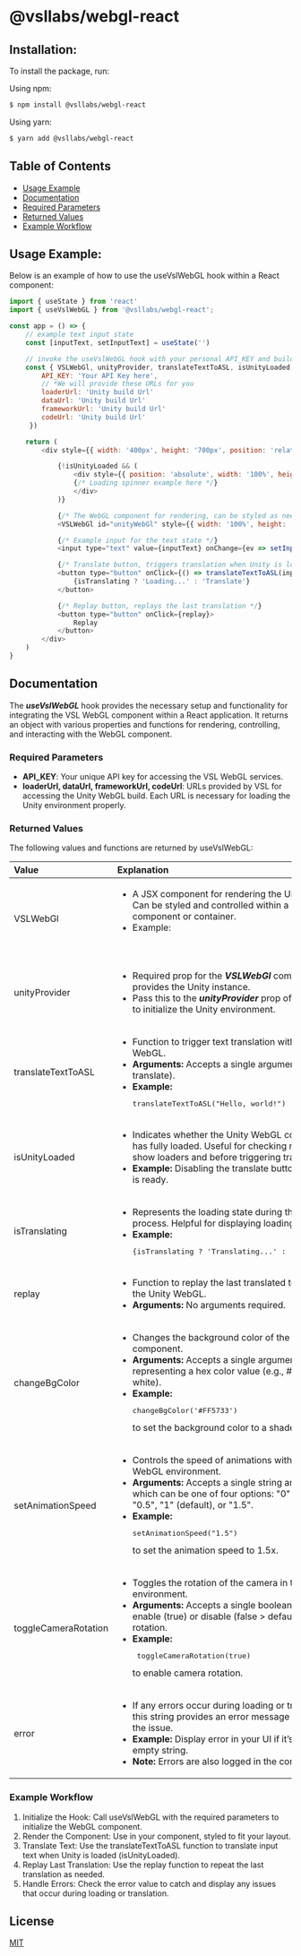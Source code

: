 # @vsllabs/webgl-react


## Installation:

To install the package, run:

Using npm:
```bash
$ npm install @vsllabs/webgl-react
```

Using yarn:
```bash
$ yarn add @vsllabs/webgl-react
```


## Table of Contents

- [Usage Example](#usage-example)
- [Documentation](#documentation)
- [Required Parameters](#required-parameters)
- [Returned Values](#returned-values)
- [Example Workflow](#example-workflow)


## Usage Example:

Below is an example of how to use the useVslWebGL hook within a React component:


```js
import { useState } from 'react'
import { useVslWebGL } from '@vsllabs/webgl-react';

const app = () => {
    // example text input state
    const [inputText, setInputText] = useState('')

    // invoke the useVslWebGL hook with your personal API_KEY and build URLs
    const { VSLWebGl, unityProvider, translateTextToASL, isUnityLoaded, isTranslating, replay } = useVslWebGL({
        API_KEY: 'Your API Key here',
        // *We will provide these URLs for you
        loaderUrl: 'Unity build Url'
        dataUrl: 'Unity build Url'
        frameworkUrl: 'Unity build Url'
        codeUrl: 'Unity build Url'
     })

    return (
        <div style={{ width: '400px', height: '700px', position: 'relative', margin: 'auto' }}>

            {!isUnityLoaded && (
                <div style={{ position: 'absolute', width: '100%', height: '100%', top: 0, left: 0, background: '#999' }}>
                {/* Loading spinner example here */}
                </div>
            )}

            {/* The WebGL component for rendering, can be styled as needed */}
            <VSLWebGl id="unityWebGl" style={{ width: '100%', height: '100%' }} unityProvider={unityProvider} />

            {/* Example input for the text state */}
            <input type="text" value={inputText} onChange={ev => setInputText(ev.target.value)} />

            {/* Translate button, triggers translation when Unity is loaded and input is provided */}
            <button type="button" onClick={() => translateTextToASL(inputText)}>
                {isTranslating ? 'Loading...' : 'Translate'}
            </button>

            {/* Replay button, replays the last translation */}
            <button type="button" onClick={replay}>
                Replay
            </button>
        </div>
    )
}
```


## Documentation

The ***useVslWebGL*** hook provides the necessary setup and functionality for integrating the VSL WebGL component within a React application. It returns an object with various properties and functions for rendering, controlling, and interacting with the WebGL component.


### Required Parameters
 * **API_KEY**: Your unique API key for accessing the VSL WebGL services.
 * **loaderUrl, dataUrl, frameworkUrl, codeUrl**: URLs provided by VSL for accessing the Unity WebGL build. Each URL is necessary for loading the Unity environment properly.


### Returned Values

The following values and functions are returned by useVslWebGL:

| Value         | Explanation                                    |
| :------------ | :--------------------------------------------- |
| VSLWebGl | <ul><li>A JSX component for rendering the Unity WebGL. Can be styled and controlled within a parent component or container.</li><li>Example: <pre lang="javascript"> <VSLWebGl unityProvider={unityProvider} /> </pre></li></ul>  |
| unityProvider | <ul><li>Required prop for the ***VSLWebGl*** component, provides the Unity instance.</li><li>Pass this to the ***unityProvider*** prop of *VSLWebGl* to initialize the Unity environment.</li></ul>  |
| translateTextToASL | <ul><li>Function to trigger text translation within the Unity WebGL.</li><li>**Arguments:** Accepts a single argument (the text to translate).</li><li>**Example:** <pre lang="javascript"> translateTextToASL("Hello, world!") </pre></li></ul>  |
| isUnityLoaded | <ul><li>Indicates whether the Unity WebGL component has fully loaded. Useful for checking readiness to show loaders and before triggering translation.</li><li>**Example:** Disabling the translate button until Unity is ready.</li></ul>  |
| isTranslating | <ul><li>Represents the loading state during the translation process. Helpful for displaying loading indicators.</li><li>**Example:** <pre lang="javascript"> {isTranslating ? 'Translating...' : 'Translate'} </pre></li></ul>  |
| replay | <ul><li>Function to replay the last translated text within the Unity WebGL.</li><li>**Arguments:** No arguments required.</li></ul>  |
| changeBgColor | <ul><li>Changes the background color of the WebGL component.</li><li>**Arguments:** Accepts a single argument, a string representing a hex color value (e.g., #FFFFFF for white).</li><li>**Example:** <pre lang="javascript"> changeBgColor('#FF5733') </pre> to set the background color to a shade of orange.</li></ul>  |
| setAnimationSpeed | <ul><li>Controls the speed of animations within the WebGL environment.</li><li>**Arguments:** Accepts a single string argument, which can be one of four options: "0" (for pause), "0.5", "1" (default), or "1.5".</li><li>**Example:** <pre lang="javascript"> setAnimationSpeed("1.5") </pre> to set the animation speed to 1.5x.</li></ul>  |
| toggleCameraRotation | <ul><li>Toggles the rotation of the camera in the WebGL environment.</li><li>**Arguments:** Accepts a single boolean argument to enable (true) or disable (false > default) camera rotation.</li><li>**Example:** <pre lang="javascript"> toggleCameraRotation(true) </pre> to enable camera rotation.</li></ul>  |
| error | <ul><li>If any errors occur during loading or translation, this string provides an error message explaining the issue.</li><li>**Example:** Display error in your UI if it’s not an empty string.</li><li>**Note:** Errors are also logged in the console</li></ul>  |



### Example Workflow

 1. Initialize the Hook: Call useVslWebGL with the required parameters to initialize the WebGL component.
 2. Render the Component: Use <VSLWebGl /> in your component, styled to fit your layout.
 3. Translate Text: Use the translateTextToASL function to translate input text when Unity is loaded (isUnityLoaded).
 4. Replay Last Translation: Use the replay function to repeat the last translation as needed.
 5. Handle Errors: Check the error value to catch and display any issues that occur during loading or translation.


 ## License

[MIT](LICENSE)
